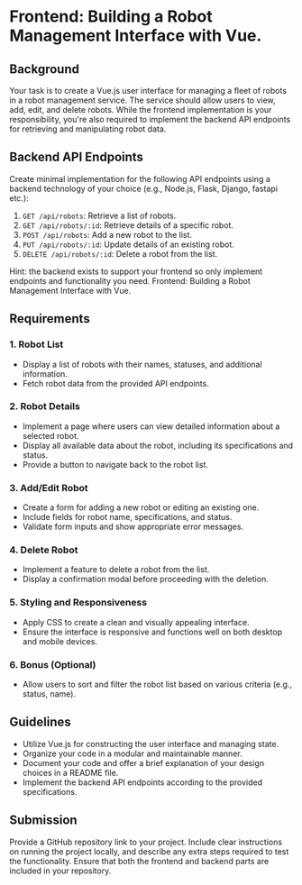 # Frontend: Building a Robot Management Interface with Vue.

## Background

Your task is to create a Vue.js user interface for managing a fleet of robots in a robot management service. The service should allow users to view, add, edit, and delete robots. While the frontend implementation is your responsibility, you're also required to implement the backend API endpoints for retrieving and manipulating robot data.

## Backend API Endpoints

Create minimal implementation for the following API endpoints using a backend technology of your choice (e.g., Node.js, Flask, Django, fastapi etc.):

1. `GET /api/robots`: Retrieve a list of robots.
2. `GET /api/robots/:id`: Retrieve details of a specific robot.
3. `POST /api/robots`: Add a new robot to the list.
4. `PUT /api/robots/:id`: Update details of an existing robot.
5. `DELETE /api/robots/:id`: Delete a robot from the list.

Hint: the backend exists to support your frontend so only implement endpoints and functionality you need.
Frontend: Building a Robot Management Interface with Vue.

## Requirements

### 1. Robot List

- Display a list of robots with their names, statuses, and additional information.
- Fetch robot data from the provided API endpoints.

### 2. Robot Details

- Implement a page where users can view detailed information about a selected robot.
- Display all available data about the robot, including its specifications and status.
- Provide a button to navigate back to the robot list.

### 3. Add/Edit Robot

- Create a form for adding a new robot or editing an existing one.
- Include fields for robot name, specifications, and status.
- Validate form inputs and show appropriate error messages.

### 4. Delete Robot

- Implement a feature to delete a robot from the list.
- Display a confirmation modal before proceeding with the deletion.

### 5. Styling and Responsiveness

- Apply CSS to create a clean and visually appealing interface.
- Ensure the interface is responsive and functions well on both desktop and mobile devices.

### 6. Bonus (Optional)

- Allow users to sort and filter the robot list based on various criteria (e.g., status, name).

## Guidelines

- Utilize Vue.js for constructing the user interface and managing state.
- Organize your code in a modular and maintainable manner.
- Document your code and offer a brief explanation of your design choices in a README file.
- Implement the backend API endpoints according to the provided specifications.

## Submission

Provide a GitHub repository link to your project. Include clear instructions on running the project locally, and describe any extra steps required to test the functionality. Ensure that both the frontend and backend parts are included in your repository.
